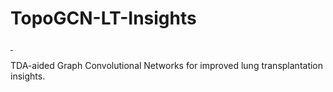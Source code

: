 # TopoGCN-LT-Insights
<p align="left">
  <a href="https://opensource.org/license/mit/">
    <img src="https://img.shields.io/badge/License-MIT-green" alt="">
  </a>
  <a href="https://www.mdpi.com/openaccess">
    <img src="https://img.shields.io/badge/Doi-10.3390/math11244916-blue" alt="">
  </a>
</p>
TDA-aided Graph Convolutional Networks for improved lung transplantation insights.
